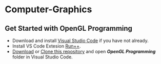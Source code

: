 # Computer-Graphics

## Get Started with OpenGL Programming
- Download and install <a href="https://code.visualstudio.com/download" target="_blank">Visual Studio Code</a> if you have not already.
- Install VS Code Extesion <a href="https://marketplace.visualstudio.com/items?itemName=AlbinBD.run" target="_blank">Run++</a>.
- [Download](https://github.com/MdAlbinHossain/Computer-Graphics/archive/refs/heads/main.zip) or <a href="https://github.com/MdAlbinHossain/Computer-Graphics" target="_blank">Clone this repository</a> and open ***OpenGL Programming*** folder in Visual Studio Code.
